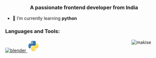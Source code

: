 <h3 align="center">A passionate frontend developer from India</h3>

- 🌱 I’m currently learning **python**

<p align="left">
</p>

<h3 align="left">Languages and Tools:</h3>
<p align="left">
  </a>
  <img src="https://media1.tenor.com/m/k00AC_iFBcsAAAAC/kurisu-makise-kurisu.gif" alt="makise" width="100" align="right"/>
  <a href="https://www.blender.org/" target="_blank" rel="noreferrer">
    <img src="https://download.blender.org/branding/community/blender_community_badge_white.svg" alt="blender" width="40" height="40"/>
  </a>
  <a href="https://www.python.org" target="_blank" rel="noreferrer">
    <img src="https://raw.githubusercontent.com/devicons/devicon/master/icons/python/python-original.svg" alt="python" width="40" height="40"/>
</p>
